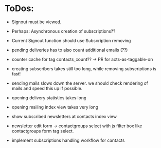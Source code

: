 # ToDos:

* Signout must be viewed.

* Perhaps: Asynchronous creation of subscriptions??

* Current Signout function should use Subscription removing

* pending deliveries has to also count additional emails (??)

* counter cache for tag contacts_count?? -> PR for acts-as-taggable-on

* creating subscribers takes still too long, while removing subscriptions is fast!

* sending mails slows down the server. we should check rendering of mails and speed this up if possible.

* opening delivery statistics takes long

* opening mailing index view takes very long

* show subscribed newsletters at contacts index view

* newsletter edit form -> contactgroups select with js filter box like contactgroups form tag select.

* implement subscriptions handling workflow for contacts
